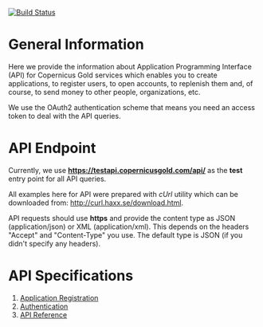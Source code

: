 [![Build Status](https://travis-ci.org/copernicusgold/api.svg?branch=master)](https://travis-ci.org/copernicusgold/api)


# General Information

Here we provide the information about Application Programming Interface (API) 
for Copernicus Gold services which enables you to create applications, to register users, to open accounts, to replenish
them and, of course, to send money to other people, organizations, etc.

We use the OAuth2 authentication scheme that means you need an access token to deal
with the API queries.

# API Endpoint

Currently, we use **https://testapi.copernicusgold.com/api/** as the **test** entry point for all API queries.

All examples here for API were prepared with *cUrl* utility which can be downloaded from: http://curl.haxx.se/download.html.

API requests should use **https** and provide the content type as JSON (application/json) or XML (application/xml). 
This depends on the headers "Accept" and "Content-Type" you use. The default type is JSON (if you didn't specify any
headers).

# API Specifications

1. [Application Registration](./docs/applications/registration.md)
2. [Authentication](./docs/authentication.md)
3. [API Reference](./docs/specification.md)
